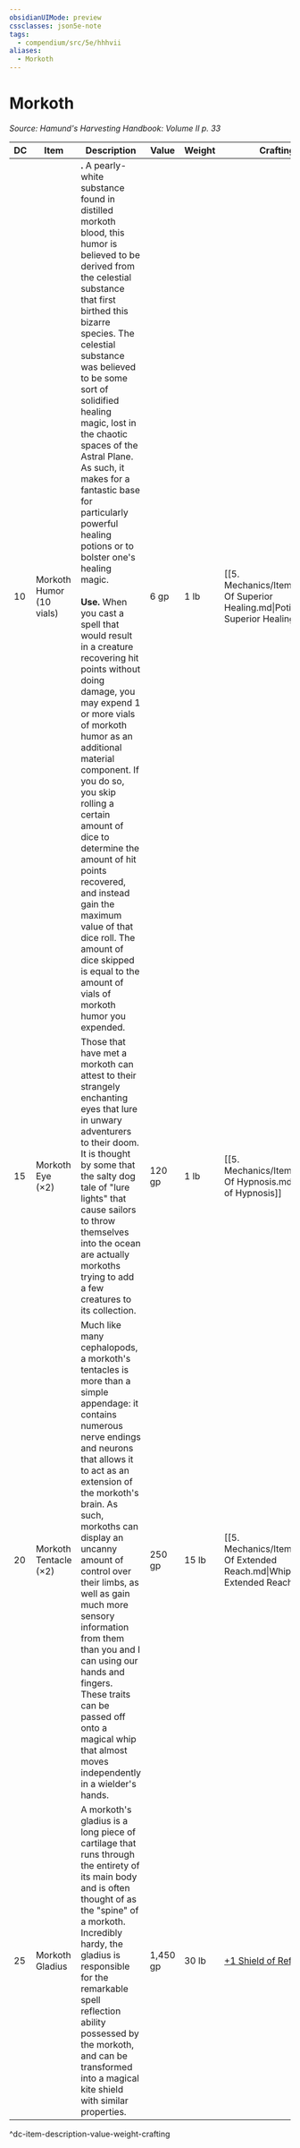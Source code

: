 ```yaml
---
obsidianUIMode: preview
cssclasses: json5e-note
tags:
  - compendium/src/5e/hhhvii
aliases:
  - Morkoth
---
```

# Morkoth
*Source: Hamund's Harvesting Handbook: Volume II p. 33* 

| DC | Item | Description | Value | Weight | Crafting |
|----|------|-------------|-------|--------|----------|
| 10 | Morkoth Humor (10 vials) | **.** A pearly-white substance found in distilled morkoth blood, this humor is believed to be derived from the celestial substance that first birthed this bizarre species. The celestial substance was believed to be some sort of solidified healing magic, lost in the chaotic spaces of the Astral Plane. As such, it makes for a fantastic base for particularly powerful healing potions or to bolster one's healing magic.<br /><br />**Use.** When you cast a spell that would result in a creature recovering hit points without doing damage, you may expend 1 or more vials of morkoth humor as an additional material component. If you do so, you skip rolling a certain amount of dice to determine the amount of hit points recovered, and instead gain the maximum value of that dice roll. The amount of dice skipped is equal to the amount of vials of morkoth humor you expended. | 6 gp | 1 lb | [[5. Mechanics/Items/Potion Of Superior Healing.md\|Potion of Superior Healing]] |
| 15 | Morkoth Eye (×2) | Those that have met a morkoth can attest to their strangely enchanting eyes that lure in unwary adventurers to their doom. It is thought by some that the salty dog tale of "lure lights" that cause sailors to throw themselves into the ocean are actually morkoths trying to add a few creatures to its collection. | 120 gp | 1 lb | [[5. Mechanics/Items/Lenses Of Hypnosis.md\|Lenses of Hypnosis]] |
| 20 | Morkoth Tentacle (×2) | Much like many cephalopods, a morkoth's tentacles is more than a simple appendage: it contains numerous nerve endings and neurons that allows it to act as an extension of the morkoth's brain. As such, morkoths can display an uncanny amount of control over their limbs, as well as gain much more sensory information from them than you and I can using our hands and fingers. These traits can be passed off onto a magical whip that almost moves independently in a wielder's hands. | 250 gp | 15 lb | [[5. Mechanics/Items/Whip Of Extended Reach.md\|Whip of Extended Reach]] |
| 25 | Morkoth Gladius | A morkoth's gladius is a long piece of cartilage that runs through the entirety of its main body and is often thought of as the "spine" of a morkoth. Incredibly hardy, the gladius is responsible for the remarkable spell reflection ability possessed by the morkoth, and can be transformed into a magical kite shield with similar properties. | 1,450 gp | 30 lb | [+1 Shield of Reflection](compendium/items/1-shield-of-reflection-hhhvii.md) |
^dc-item-description-value-weight-crafting
